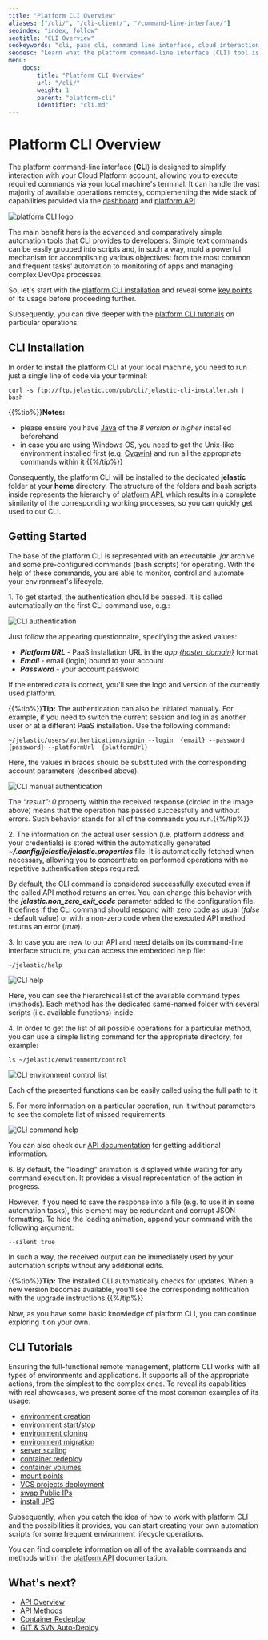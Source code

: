 ```yaml
---
title: "Platform CLI Overview"
aliases: ["/cli/", "/cli-client/", "/command-line-interface/"]
seoindex: "index, follow"
seotitle: "CLI Overview"
seokeywords: "cli, paas cli, command line interface, cloud interaction, cli overview, cli installation, install cli, api tool, api scripting, api automation"
seodesc: "Learn what the platform command-line interface (CLI) tool is and how to interact with your cloud account using its preconfigured methods (API requests). Find out how to install CLI and get started with it."
menu: 
    docs:
        title: "Platform CLI Overview"
        url: "/cli/"
        weight: 1
        parent: "platform-cli"
        identifier: "cli.md"
---
```


# Platform CLI Overview

The platform command-line interface (**CLI**) is designed to simplify interaction with your Cloud Platform account, allowing you to execute required commands via your local machine's terminal. It can handle the vast majority of available operations remotely, complementing the wide stack of capabilities provided via the [dashboard](/dashboard-guide/) and [platform API](https://www.virtuozzo.com/application-platform-api-docs/).

![platform CLI logo](01-platform-cli-logo.png)

The main benefit here is the advanced and comparatively simple automation tools that CLI provides to developers. Simple text commands can be easily grouped into scripts and, in such a way, mold a powerful mechanism for accomplishing various objectives: from the most common and frequent tasks' automation to monitoring of apps and managing complex DevOps processes.

So, let's start with the [platform CLI installation](#cli-installation) and reveal some [key points](#getting-started) of its usage before proceeding further.

Subsequently, you can dive deeper with the [platform CLI tutorials](#cli-tutorials) on particular operations.


## CLI Installation

In order to install the platform CLI at your local machine, you need to run just a single line of code via your terminal:

```
curl -s ftp://ftp.jelastic.com/pub/cli/jelastic-cli-installer.sh | bash
```

{{%tip%}}**Notes:**

* please ensure you have [Java](https://java.com/en/download/help/download_options.xml) of the *8 version or higher* installed beforehand
* in case you are using Windows OS, you need to get the Unix-like environment installed first (e.g. [Cygwin](https://cygwin.com/)) and run all the appropriate commands within it
{{%/tip%}}

Consequently, the platform CLI will be installed to the dedicated **jelastic** folder at your **home** directory. The structure of the folders and bash scripts inside represents the hierarchy of [platform API](https://www.virtuozzo.com/application-platform-api-docs/), which results in a complete similarity of the corresponding working processes, so you can quickly get used to our CLI.


## Getting Started

The base of the platform CLI is represented with an executable *.jar* archive and some pre-configured commands (bash scripts) for operating. With the help of these commands, you are able to monitor, control and automate your environment's lifecycle.

1\. To get started, the authentication should be passed. It is called automatically on the first CLI command use, e.g.:

![CLI authentication](02-cli-authentication.png)

Just follow the appearing questionnaire, specifying the asked values:

* ***Platform URL*** - PaaS installation URL in the *app.[{hoster_domain}](/paas-hosting-providers/)* format
* ***Email*** - email (login) bound to your account
* ***Password*** - your account password

If the entered data is correct, you'll see the logo and version of the currently used platform.

{{%tip%}}**Tip:** The authentication can also be initiated manually. For example, if you need to switch the current session and log in as another user or at a different PaaS installation. Use the following command:

```
~/jelastic/users/authentication/signin --login  {email} --password  {password} --platformUrl  {platformUrl}
```

Here, the values in braces should be substituted with the corresponding account parameters (described above).

![CLI manual authentication](03-cli-manual-authentication.png)

The *&ldquo;result&rdquo;: 0* property within the received response (circled in the image above) means that the operation has passed successfully and without errors. Such behavior stands for all of the commands you run.{{%/tip%}}

2\. The information on the actual user session (i.e. platform address and your credentials) is stored within the automatically generated ***~/.config/jelastic/jelastic.properties*** file. It is automatically fetched when necessary, allowing you to concentrate on performed operations with no repetitive authentication steps required.

By default, the CLI command is considered successfully executed even if the called API method returns an error. You can change this behavior with the ***jelastic.non_zero_exit_code*** parameter added to the configuration file. It defines if the CLI command should respond with zero code as usual (*false* - default value) or with a non-zero code when the executed API method returns an error (*true*).

3\. In case you are new to our API and need details on its command-line interface structure, you can access the embedded help file:

```
~/jelastic/help
```

![CLI help](04-cli-help.png)

Here, you can see the hierarchical list of the available command types (methods). Each method has the dedicated same-named folder with several scripts (i.e. available functions) inside.

4\. In order to get the list of all possible operations for a particular method, you can use a simple listing command for the appropriate directory, for example:

```
ls ~/jelastic/environment/control
```

![CLI environment control list](05-cli-environment-control-list.png)

Each of the presented functions can be easily called using the full path to it.

5\. For more information on a particular operation, run it without parameters to see the complete list of missed requirements.

![CLI command help](06-cli-command-help.png)

You can also check our [API documentation](https://www.virtuozzo.com/application-platform-api-docs/) for getting additional information.

6\. By default, the "loading" animation is displayed while waiting for any command execution. It provides a visual representation of the action in progress.

However, if you need to save the response into a file (e.g. to use it in some automation tasks), this element may be redundant and corrupt JSON formatting. To hide the loading animation, append your command with the following argument:

```
--silent true
```

In such a way, the received output can be immediately used by your automation scripts without any additional edits.

{{%tip%}}**Tip:** The installed CLI automatically checks for updates. When a new version becomes available, you'll see the corresponding notification with the upgrade instructions.{{%/tip%}}

Now, as you have some basic knowledge of platform CLI, you can continue exploring it on your own.


## CLI Tutorials

Ensuring the full-functional remote management, platform CLI works with all types of environments and applications. It supports all of the appropriate actions, from the simplest to the complex ones. To reveal its capabilities with real showcases, we present some of the most common examples of its usage:

* [environment creation](/cli-create-environment/)
* [environment start/stop](/cli-environment-control/)
* [environment cloning](/cli-clone-environment/)
* [environment migration](/cli-environment-migration/)
* [server scaling](/cli-scaling/)
* [container redeploy](/cli-container-redeploy/)
* [container volumes](/cli-container-volumes/)
* [mount points](/cli-mount-points/)
* [VCS projects deployment](/cli-vcs-deploy/)
* [swap Public IPs](/cli-ip-swap/)
* [install JPS](/cli-install-jps/)

Subsequently, when you catch the idea of how to work with platform CLI and the possibilities it provides, you can start creating your own automation scripts for some frequent environment lifecycle operations.

You can find complete information on all of the available commands and methods within the [platform API](https://www.virtuozzo.com/application-platform-api-docs/) documentation.


## What's next?

* [API Overview](/api-overview/)
* [API Methods](https://www.virtuozzo.com/application-platform-api-docs/)
* [Container Redeploy](/container-redeploy/)
* [GIT & SVN Auto-Deploy](/git-svn-auto-deploy/)